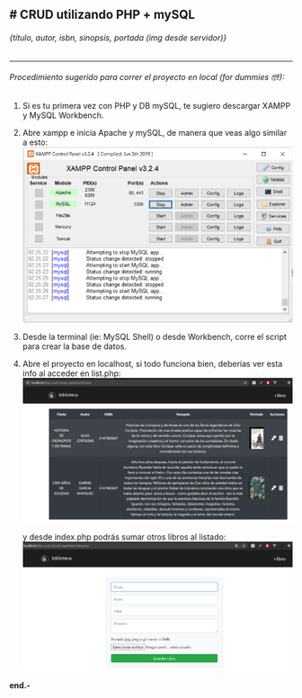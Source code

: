 ## # **CRUD utilizando PHP + mySQL**
###### {título, autor, isbn, sinopsis, portada (img desde servidor)}

------------



###### Procedimiento sugerido para correr el proyecto en local (for dummies 🤓!):
1. Si es tu primera vez con PHP y DB mySQL, te sugiero descargar XAMPP y MySQL Workbench.

2. Abre xampp e inicia Apache y mySQL, de manera que veas algo similar a esto:
![xampp_print](./media/xampp.png "xampp_print")

3. Desde la terminal (ie: MySQL Shell) o desde Workbench, corre el script para crear la base de datos.

4. Abre el proyecto en localhost, si todo funciona bien, deberías ver esta info al acceder en list.php:
![Print_list.php](./media/list.png "Print_list.php")

	y desde index.php podrás sumar otros libros al listado:
![Print_index.php](./media/index.png "Print_index.php")

**end.-**